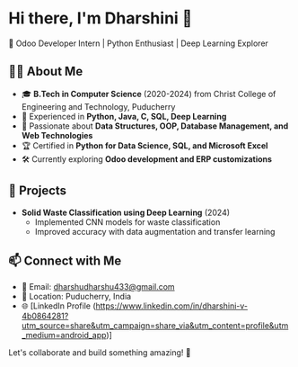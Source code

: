# Hi there, I'm Dharshini 👋

🚀 Odoo Developer Intern | Python Enthusiast | Deep Learning Explorer  

## 👩‍💻 About Me  
- 🎓 **B.Tech in Computer Science** (2020-2024) from Christ College of Engineering and Technology, Puducherry  
- 🔧 Experienced in **Python, Java, C, SQL, Deep Learning**  
- 🌱 Passionate about **Data Structures, OOP, Database Management, and Web Technologies**  
- 🏆 Certified in **Python for Data Science, SQL, and Microsoft Excel**  
- 🛠 Currently exploring **Odoo development and ERP customizations**  

## 💼 Projects  
- **Solid Waste Classification using Deep Learning** (2024)  
  - Implemented CNN models for waste classification  
  - Improved accuracy with data augmentation and transfer learning  

## 📫 Connect with Me  
- 📧 Email: dharshudharshu433@gmail.com  
- 📍 Location: Puducherry, India  
- 🌐 [LinkedIn Profile (https://www.linkedin.com/in/dharshini-v-4b0864281?utm_source=share&utm_campaign=share_via&utm_content=profile&utm_medium=android_app)]  

Let's collaborate and build something amazing! 🚀  
